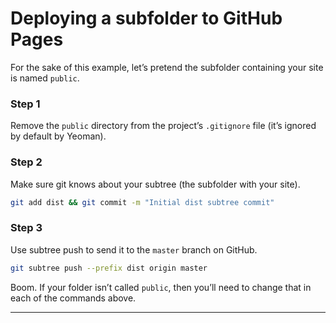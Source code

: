 # Deploying a subfolder to GitHub Pages

For the sake of this example, let’s pretend the subfolder containing your site is named `public`.

### Step 1

Remove the `public` directory from the project’s `.gitignore` file (it’s ignored by default by Yeoman).

### Step 2

Make sure git knows about your subtree (the subfolder with your site).

```sh
git add dist && git commit -m "Initial dist subtree commit"
```

### Step 3

Use subtree push to send it to the `master` branch on GitHub.

```sh
git subtree push --prefix dist origin master
```

Boom. If your folder isn’t called `public`, then you’ll need to change that in each of the commands above.

---